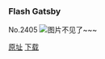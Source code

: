 ### Flash Gatsby
No.2405
![图片不见了~~~](https://imgs.xkcd.com/comics/flash_gatsby.png)

[原址](https://xkcd.com//2405) [下载](https://imgs.xkcd.com/comics/flash_gatsby.png)

